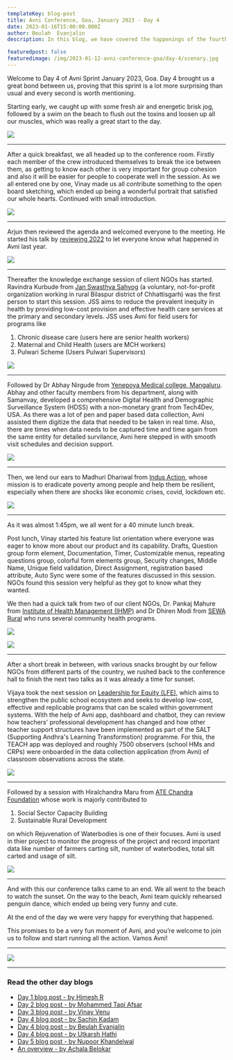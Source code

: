 ```yaml
---
templateKey: blog-post
title: Avni Conference, Goa, January 2023 - Day 4
date: 2023-01-16T15:00:00.000Z
author: Beulah  Evanjalin
description: In this blog, we have covered the happenings of the fourth day of the Avni Conference at Goa, January 2023. 

featuredpost: false 
featuredimage: /img/2023-01-12-avni-conference-goa/day-4/scenary.jpg
---
```


Welcome to Day 4 of Avni Sprint January 2023, Goa. Day 4 brought us a great bond between us, proving that this sprint is a lot more surprising than usual and every second is worth mentioning.

Starting early, we caught up with some fresh air and energetic brisk jog, followed by a swim on the beach to flush out the toxins and loosen up all our muscles, which was really a great start to the day.

![](/img/2023-01-12-avni-conference-goa/day-4/beach-bath.jpeg)

----------------------------

After a quick breakfast, we all headed up to the conference room. Firstly each member of the crew introduced themselves to break the ice between them, as getting to know each other is very important for group cohesion and also it will be easier for people to cooperate well in the session. As we all entered one by one, Vinay made us all contribute something to the open board sketching, which ended up being a wonderful portrait that satisfied our whole hearts.
Continued with small introduction.

![](/img/2023-01-12-avni-conference-goa/day-4/open-sketch.jpg)

----------------------------

Arjun then reviewed the agenda and welcomed everyone to the meeting. He started his talk by <a href="https://avniproject.org/blog/2023-01-12-a-review-of-2022/" target="_blank" rel="noopener noreferrer">reviewing 2022</a> to let everyone know what happened in Avni last year.

![](/img/2023-01-12-avni-conference-goa/day-4/context-setting.jpg)

----------------------------

Thereafter the knowledge exchange session of client NGOs has started. 
Ravindra Kurbude from <a href="https://www.jssbilaspur.org/" target="_blank" rel="noopener noreferrer">Jan Swasthya Sahyog</a> (a voluntary, not-for-profit organization working in rural Bilaspur district of Chhattisgarh) was the first person to start this session. JSS aims to reduce the prevalent inequity in health by providing low-cost provision and effective health care services at the primary and secondary levels. JSS uses Avni for field users for programs like
1. Chronic disease care (users here are senior health workers)
2. Maternal and Child Health (users are MCH workers)
3. Pulwari Scheme (Users Pulwari Supervisors)

![](/img/2023-01-12-avni-conference-goa/day-4/jss.jpg)

----------------------------

Followed by Dr Abhay Nirgude from <a href="https://ymc.yenepoya.edu.in/" target="_blank" rel="noopener noreferrer">Yenepoya Medical college, Mangaluru</a>. Abhay and other faculty members from his department, along with Samanvay, developed a comprehensive Digital Health and Demographic Surveillance System (HDSS) with a non-monetary grant from Tech4Dev, USA. As there was a lot of pen and paper based data collection, Avni assisted them digitize the data that needed to be taken in real time. Also, there are times when data needs to be captured time and time again from the same entity for detailed survilance, Avni here stepped in with smooth visit schedules and decision support.

![](/img/2023-01-12-avni-conference-goa/day-4/yenepoya.jpg)

----------------------------

Then, we lend our ears to Madhuri Dhariwal from <a href="https://www.indusaction.org/" target="_blank" rel="noopener noreferrer">Indus Action</a>, whose mission is to eradicate poverty among people and help them be resilient, especially when there are shocks like economic crises, covid, lockdown etc.

![](/img/2023-01-12-avni-conference-goa/day-4/indus-action.jpg)

----------------------------

As it was almost 1:45pm, we all went for a 40 minute lunch break.

Post lunch, Vinay started his feature list orientation where everyone was eager to know more about our product and its capability. Drafts, Question group form element, Documentation, Timer, Customizable menus, repeating questions group, colorful form elements group, Security changes, Middle Name, Unique field validation, Direct Assignment, registration based attribute, Auto Sync were some of the features discussed in this session. NGOs found this session very helpful as they got to know what they wanted.

We then had a quick talk from two of our client NGOs, Dr. Pankaj Mahure from <a href="https://www.ihmp.org/" target="_blank" rel="noopener noreferrer">Institute of Health Management (IHMP)</a> and Dr Dhiren Modi from <a href="https://sewarural.org/" target="_blank" rel="noopener noreferrer">SEWA Rural</a> who runs several community health programs. 

![](/img/2023-01-12-avni-conference-goa/day-4/sewa.jpg)

![](/img/2023-01-12-avni-conference-goa/day-4/ihmp.jpg)

----------------------------

After a short break in between, with various snacks brought by our fellow NGOs from different parts of the country, we rushed back to the conference hall to finish the next two talks as it was already a time for sunset.

Vijaya took the next session on <a href="https://www.leadershipforequity.org/" target="_blank" rel="noopener noreferrer">Leadership for Equity (LFE)</a>, which aims to strengthen the public school ecosystem and seeks to develop low-cost, effective and replicable programs that can be scaled within government systems. With the help of Avni app, dashboard and chatbot, they can review how teachers' professional development has changed and how other teacher support structures have been implemented as part of the SALT (Supporting Andhra's Learning Transformstion) programme. For this, the TEACH app was deployed and roughly 7500 observers (school HMs and CRPs) were onboarded in the data collection application (from Avni) of classroom observations across the state.

![](/img/2023-01-12-avni-conference-goa/day-4/lfe.jpeg)

----------------------------

Followed by a session with Hiralchandra Maru from <a href="https://www.ategroup.com/" target="_blank" rel="noopener noreferrer">ATE Chandra Foundation</a> whose work is majorly contributed to 
1. Social Sector Capacity Building 
2. Sustainable Rural Development

on which Rejuvenation of Waterbodies is one of their focuses. Avni is used in thier project to monitor the progress of the project and record important data like number of farmers carting silt, number of  waterbodies, total silt carted and usage of silt. 

![](/img/2023-01-12-avni-conference-goa/day-4/rwb.jpeg)

----------------------------

And with this our conference talks came to an end. We all went to the beach to watch the sunset. On the way to the beach, Avni team quickly rehearsed penguin dance, which ended up being very funny and cute.

At the end of the day we were very happy for everything that happened.

This promises to be a very fun moment of Avni, and you’re welcome to join us to follow and start running all the action. Vamos Avni!

----------------------------

![](/img/2023-01-12-avni-conference-goa/day-4/jump-together.png)

----------------------------
### Read the other day blogs

* [Day 1 blog post - by Himesh R](https://avniproject.org/blog/2023-01-12-avni-conference-goa-day-1/)
* [Day 2 blog post - by Mohammed Taqi Afsar](https://avniproject.org/blog/2023-01-13-avni-conference-goa-day-2/)
* [Day 3 blog post - by Vinay Venu](https://avniproject.org/blog/2023-01-14-avni-conference-goa-day-3/)
* [Day 4 blog post - by Sachin Kadam](https://avniproject.org/blog/2023-01-15-avni-conference-goa-day-4/)
* [Day 4 blog post - by Beulah Evanjalin](https://avniproject.org/blog/2023-01-17-avni-conference-goa-day-4/)
* [Day 4 blog post - by Utkarsh Hathi](https://avniproject.org/blog/2023-01-18-avni-conference-goa-day-4/)
* [Day 5 blog post - by Nupoor Khandelwal](https://avniproject.org/blog/2023-01-16-avni-conference-goa-day-5/)
* [An overview - by Achala Belokar](https://avniproject.org/blog/2023-01-19-avni-conference-goa-all-days/)


